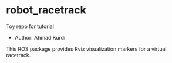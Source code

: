 # robot_racetrack
Toy repo for tutorial
- Author: Ahmad Kurdi

This ROS package provides Rviz visualization markers for a virtual racetrack.
